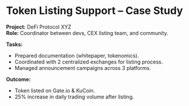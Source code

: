 # Token Listing Support – Case Study

**Project:** DeFi Protocol XYZ  
**Role:** Coordinator between devs, CEX listing team, and community.  

**Tasks:**

- Prepared documentation (whitepaper, tokenomics).  
- Coordinated with 2 centralized exchanges for listing process.  
- Managed announcement campaigns across 3 platforms.  

**Outcome:**

- Token listed on Gate.io & KuCoin.  
- 25% increase in daily trading volume after listing.  
